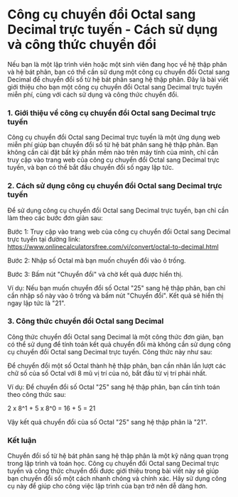 Công cụ chuyển đổi Octal sang Decimal trực tuyến - Cách sử dụng và công thức chuyển đổi
=======================================================================================

Nếu bạn là một lập trình viên hoặc một sinh viên đang học về hệ thập phân và hệ bát phân, bạn có thể cần sử dụng một công cụ chuyển đổi Octal sang Decimal để chuyển đổi số từ hệ bát phân sang hệ thập phân. Đây là bài viết giới thiệu cho bạn một công cụ chuyển đổi Octal sang Decimal trực tuyến miễn phí, cùng với cách sử dụng và công thức chuyển đổi.

### 1. Giới thiệu về công cụ chuyển đổi Octal sang Decimal trực tuyến

Công cụ chuyển đổi Octal sang Decimal trực tuyến là một ứng dụng web miễn phí giúp bạn chuyển đổi số từ hệ bát phân sang hệ thập phân. Bạn không cần cài đặt bất kỳ phần mềm nào trên máy tính của mình, chỉ cần truy cập vào trang web của công cụ chuyển đổi Octal sang Decimal trực tuyến, và bạn có thể bắt đầu chuyển đổi số ngay lập tức.

### 2. Cách sử dụng công cụ chuyển đổi Octal sang Decimal trực tuyến

Để sử dụng công cụ chuyển đổi Octal sang Decimal trực tuyến, bạn chỉ cần làm theo các bước đơn giản sau:

Bước 1: Truy cập vào trang web của công cụ chuyển đổi Octal sang Decimal trực tuyến tại đường link: <https://www.onlinecalculatorsfree.com/vi/convert/octal-to-decimal.html>

Bước 2: Nhập số Octal mà bạn muốn chuyển đổi vào ô trống.

Bước 3: Bấm nút "Chuyển đổi" và chờ kết quả được hiển thị.

Ví dụ: Nếu bạn muốn chuyển đổi số Octal "25" sang hệ thập phân, bạn chỉ cần nhập số này vào ô trống và bấm nút "Chuyển đổi". Kết quả sẽ hiển thị ngay lập tức là "21".

### 3. Công thức chuyển đổi Octal sang Decimal

Công thức chuyển đổi Octal sang Decimal là một công thức đơn giản, bạn có thể sử dụng để tính toán kết quả chuyển đổi mà không cần sử dụng công cụ chuyển đổi Octal sang Decimal trực tuyến. Công thức này như sau:

Để chuyển đổi một số Octal thành hệ thập phân, bạn cần nhân lần lượt các chữ số của số Octal với 8 mũ vị trí của nó, bắt đầu từ vị trí phải nhất.

Ví dụ: Để chuyển đổi số Octal "25" sang hệ thập phân, bạn cần tính toán theo công thức sau:

2 x 8^1 + 5 x 8^0 = 16 + 5 = 21

Vậy kết quả chuyển đổi của số Octal "25" sang hệ thập phân là "21".

### Kết luận

Chuyển đổi số từ hệ bát phân sang hệ thập phân là một kỹ năng quan trọng trong lập trình và toán học. Công cụ chuyển đổi Octal sang Decimal trực tuyến và công thức chuyển đổi được giới thiệu trong bài viết này sẽ giúp bạn chuyển đổi số một cách nhanh chóng và chính xác. Hãy sử dụng công cụ này để giúp cho công việc lập trình của bạn trở nên dễ dàng hơn.